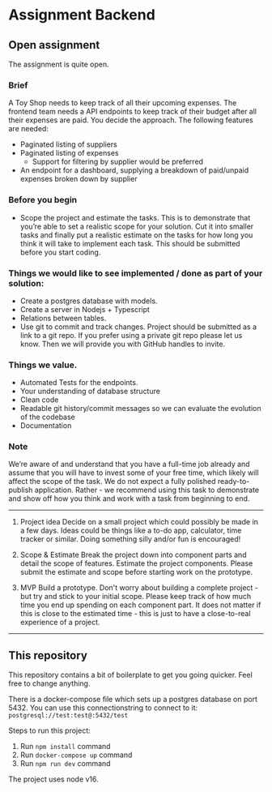 # Assignment Backend

## Open assignment

The assignment is quite open.

### Brief

A Toy Shop needs to keep track of all their upcoming expenses.
The frontend team needs a API endpoints to keep track of their budget after all their expenses are paid. You decide the approach. The following features are needed:

-   Paginated listing of suppliers
-   Paginated listing of expenses
    -   Support for filtering by supplier would be preferred
-   An endpoint for a dashboard, supplying a breakdown of paid/unpaid expenses broken down by supplier

### Before you begin

-   Scope the project and estimate the tasks. This is to demonstrate that you’re able to set a realistic scope for your solution. Cut it into smaller tasks and finally put a realistic estimate on the tasks for how long you think it will take to implement each task.
    This should be submitted before you start coding.

### Things we would like to see implemented / done as part of your solution:

-   Create a postgres database with models.
-   Create a server in Nodejs + Typescript
-   Relations between tables.
-   Use git to commit and track changes. Project should be submitted as a link to a git repo. If you prefer using a private git repo please let us know. Then we will provide you with GitHub handles to invite.

### Things we value.

-   Automated Tests for the endpoints.
-   Your understanding of database structure
-   Clean code
-   Readable git history/commit messages so we can evaluate the evolution of the codebase
-   Documentation

### Note

We’re aware of and understand that you have a full-time job already and assume that you will have to invest some of your free time, which likely will affect the scope of the task. We do not expect a fully polished ready-to-publish application. Rather - we recommend using this task to demonstrate and show off how you think and work with a task from beginning to end.

---

1. Project idea
   Decide on a small project which could possibly be made in a few days.
   Ideas could be things like a to-do app, calculator, time tracker or similar. Doing something silly and/or fun is encouraged!

2. Scope & Estimate
   Break the project down into component parts and detail the scope of features.
   Estimate the project components. Please submit the estimate and scope before starting work on the prototype.

3. MVP
   Build a prototype. Don't worry about building a complete project - but try and stick to your initial scope.
   Please keep track of how much time you end up spending on each component part. It does not matter if this is close to the estimated time - this is just to have a close-to-real experience of a project.

---

## This repository

This repository contains a bit of boilerplate to get you going quicker.
Feel free to change anything.

There is a docker-compose file which sets up a postgres database on port 5432.
You can use this connectionstring to connect to it: `postgresql://test:test@:5432/test`

Steps to run this project:

1. Run `npm install` command
2. Run `docker-compose up` command
3. Run `npm run dev` command

The project uses node v16.
